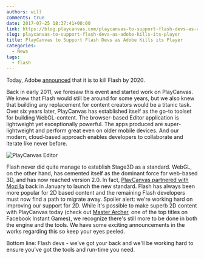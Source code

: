 ```yaml
---
authors: will
comments: true
date: 2017-07-25 18:37:41+00:00
link: https://blog.playcanvas.com/playcanvas-to-support-flash-devs-as-adobe-kills-its-player/
slug: playcanvas-to-support-flash-devs-as-adobe-kills-its-player
title: PlayCanvas to Support Flash Devs as Adobe Kills its Player
categories:
  - News
tags:
  - flash
---
```


Today, Adobe [announced](https://blog.adobe.com/en/publish/2017/07/25/adobe-flash-update) that it is to kill Flash by 2020.

Back in early 2011, we foresaw this event and started work on PlayCanvas. We knew that Flash would still be around for some years, but we also knew that building any replacement for content creators would be a titanic task. Over six years later, PlayCanvas has established itself as the go-to toolset for building WebGL-content. The browser-based Editor application is lightweight yet exceptionally powerful. The apps produced are super-lightweight and perform great even on older mobile devices. And our modern, cloud-based approach enables developers to collaborate and iterate like never before.

![PlayCanvas Editor](/img/editor-after-the-flood-tree.png)

Flash never did quite manage to establish Stage3D as a standard. WebGL, on the other hand, has cemented itself as the dominant force for web-based 3D, and has now reached version 2.0. In fact, [PlayCanvas partnered with Mozilla](https://blog.playcanvas.com/mozilla-launches-webgl-2-with-playcanvas/) back in January to launch the new standard. Flash has always been more popular for 2D based content and the remaining Flash developers must now find a path to migrate away. Spoiler alert: we're working hard on improving our support for 2D. While it's possible to make superb 2D content with PlayCanvas today (check out [Master Archer](https://playcanv.as/p/JERg21J8/), one of the top titles on Facebook Instant Games), we recognize there's still more to be done in both the engine and the tools. We have some exciting announcements in the works regarding this so keep your eyes peeled.

Bottom line: Flash devs - we've got your back and we'll be working hard to ensure you've got the tools and run-time you need.

